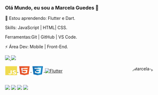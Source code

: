 ### Olá Mundo, eu sou a Marcela Guedes 👋 
🌱 Estou aprendendo: Flutter e Dart.

Skills: JavaScript | HTML| CSS.

Ferramentas:Git | GitHub | VS Code.

⚡ Área Dev: Mobile | Front-End.


  
<span>
  <a href="https://github.com/MarUguedes">
   <img height="180em" src="https://github-readme-stats.vercel.app/api?username=MarUguedes&show_icons=true&theme=dracula&include_all_commits=true&count_private=true"/>
   <img height="180em" src="https://github-readme-stats.vercel.app/api/top-langs/?username=MarUguedes&layout=compact&langs_count=7&theme=dracula"/> 
  
</span>
 
<div style="display: inline_block"><br>
  <img align="center" alt="Js" height="30" width="40" src="https://raw.githubusercontent.com/devicons/devicon/master/icons/javascript/javascript-plain.svg">
  <img align="center" alt="HTML" height="30" width="40" src="https://raw.githubusercontent.com/devicons/devicon/master/icons/html5/html5-original.svg">
  <img align="center" alt="CSS" height="30" width="40" src="https://raw.githubusercontent.com/devicons/devicon/master/icons/css3/css3-original.svg">
  <img align="center" alt="Flutter" height="30" width="40" src="https://cdn.jsdelivr.net/gh/devicons/devicon/icons/flutter/flutter-original.svg" />
  <img align="right" alt="Marcela-pic" height="250" style="border-radius:400px;" src="https://raw.githubusercontent.com/MicaelliMedeiros/micaellimedeiros/master/image/computer-illustration.png">
  

  
 
</div>
  
  ##
 
<div> 
  
  <a href="https://www.instagram.com/mar.uguedes/" target="_blank"><img align="center" src="https://img.shields.io/badge/-Instagram-%23E4405F?style=for-the-badge&logo=instagram&logoColor=white" target="_blank"></a>
 <a href="https://discord.gg/Marcela Guedes#9335" target="_blank"><img align="center" src="https://img.shields.io/badge/Discord-7289DA?style=for-the-badge&logo=discord&logoColor=white" target="_blank"></a> 
  <a href = "mailto:marcellauguedes@gmail.com"><img align="center" src="https://img.shields.io/badge/-Gmail-%23333?style=for-the-badge&logo=gmail&logoColor=white" target="_blank"></a>
  <a href="https://linkedin.com/in/marcela-guedes-aa39b3218" target="_blank"><img align="center" src="https://img.shields.io/badge/-LinkedIn-%230077B5?style=for-the-badge&logo=linkedin&logoColor=white" target="_blank"></a> 
 
 
 
</div>
